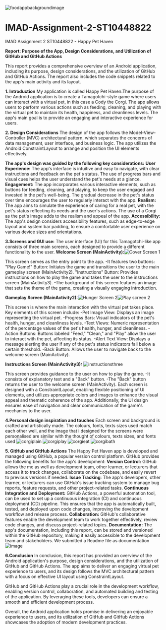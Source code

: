 ![foodappbackgroundimage](https://github.com/user-attachments/assets/9b095487-299e-4f3a-b1ec-2ef27c02bbbe)

# IMAD-Assignment-2-ST10448822
IMAD Assignment 2 ST10448822 - Happy Pet Haven

**Report: Purpose of the App, Design Considerations, and Utilization of GitHub and GitHub Actions**

This report provides a comprehensive overview of an Android application, including its purpose, design considerations, and the utilization of GitHub and GitHub Actions. The report also includes the code snippets related to the app's main activity and its layout.

**1. Introduction**
My application is called Happy Pet Haven.The purpose of the Android application is to create a Tamagotchi-style game where users can interact with a virtual pet, in this case a Cody the Corgi. The app allows users to perform various actions such as feeding, cleaning, and playing with the virtual pet to maintain its health, happiness, and cleanliness levels. The app's main goal is to provide an engaging and interactive experience for users.

**2. Design Considerations**
The design of the app follows the Model-View-Controller (MVC) architectural pattern, which separates the concerns of data management, user interface, and business logic. The app utilizes the Android ConstraintLayout to arrange and position the UI elements effectively.

**The app's design was guided by the following key considerations:**
**User Experience:** The app's interface is intuitive and easy to navigate, with clear instructions and feedback on the pet's status. The use of progress bars and visual cues helps the user understand the pet's needs at a glance.
**Engagement:** The app incorporates various interactive elements, such as buttons for feeding, cleaning, and playing, to keep the user engaged and invested in the pet's well-being. The gradual decrease in the pet's status over time encourages the user to regularly interact with the app.
**Realism:** The app aims to simulate the experience of caring for a real pet, with the pet's status reflecting its needs and the user's actions. The use of a Corgi as the pet's image adds to the realism and appeal of the app.
**Accessibility:** The app's design considers accessibility features, such as edge-to-edge layout and system bar padding, to ensure a comfortable user experience on various device sizes and orientations.

**3.Screens and GUI use:**
The user interface (UI) for this Tamagotchi-like app consists of three main screens, each designed to provide a different functionality to the user.
**Welcome Screen (MainActivity):**![Cover Screen 1](https://github.com/JorrynPanjasuran/Happy_Pet_Haven_2/assets/163964500/a74e7f57-ab8d-4143-9ea4-1bda090bc2ba)

This screen serves as the entry point to the app.
-It features two buttons:
"Play Game!" Button: Initiates the game and transitions the user to the main gameplay screen (MainActivity2).
"Instructions" Button: Provides instructions on how to play the game and takes the user to the instructions screen (MainActivity3).
-The background of this screen features an image that sets the theme of the game, creating a visually engaging introduction.

**Gameplay Screen (MainActivity2):**![Hunger Screen 2](https://github.com/JorrynPanjasuran/Happy_Pet_Haven_2/assets/163964500/4eba4398-37c9-496d-83be-85c64b31466a)![Play screen 2](https://github.com/JorrynPanjasuran/Happy_Pet_Haven_2/assets/163964500/b2b649d4-fe25-411a-afc8-476dd40a580e)


This screen is where the main interaction with the virtual pet takes place.
Key elements of this screen include:
-Pet Image View: Displays an image representing the virtual pet.
-Progress Bars: Visual indicators of the pet's health, hunger, and cleanliness levels.
-Text Views: Numeric representation of the percentage values of the pet's health, hunger, and cleanliness.
-Action Buttons: Buttons labeled "Feed," "Clean," and "Play" allow the user to interact with the pet, affecting its status.
-Alert Text View: Displays a message alerting the user if any of the pet's status indicators fall below a certain threshold.
-Back Button: Allows the user to navigate back to the welcome screen (MainActivity).

**Instructions Screen (MainActivity3):** ![instructionsthree](https://github.com/JorrynPanjasuran/Happy_Pet_Haven_2/assets/163964500/a39473ec-0122-4cb9-94f6-0a494b3c2a40)

This screen provides guidance to the user on how to play the game.
-It consists of explanatory text and a "Back" button.
-The "Back" button returns the user to the welcome screen (MainActivity).
Each screen is designed with a ConstraintLayout, enabling flexible positioning of UI elements, and utilizes appropriate colors and images to enhance the visual appeal and thematic coherence of the app. Additionally, the UI design ensures ease of navigation and clear communication of the game's mechanics to the user.

**4.Personal design inspiration and touches**
Each screen and background is crafted and artistically made. The colours, fonts, texts sizes used match each other well, and the image that i designed for the screens were personalised are similar with the thought of colours, texts sizes, and fonts used
![corgiplain](https://github.com/JorrynPanjasuran/Happy_Pet_Haven_2/assets/163964500/0d31cf22-ced4-4d39-a310-31c254855e75)
![corgiplay](https://github.com/JorrynPanjasuran/Happy_Pet_Haven_2/assets/163964500/f77a0734-2c67-4f1d-b432-0ed07066ecb4)
![corgieat](https://github.com/JorrynPanjasuran/Happy_Pet_Haven_2/assets/163964500/e9a645a4-bd9b-4a84-8442-9aee17c0c44c)
![corgibath](https://github.com/JorrynPanjasuran/Happy_Pet_Haven_2/assets/163964500/4d307063-6c6e-416d-8bab-13ffdb5cd054)



**5. GitHub and GitHub Actions**
The Happy Pet Haven app is developed and managed using GitHub, a popular version control platform. GitHub provides the following benefits for the app's development:
**Version Control:** GitHub allows the me as well as development team, other learner, or lecturers that access it to track changes, collaborate on the codebase, and easily revert to previous versions if needed.
**Issue Tracking**: The app's developers, other learner, or lecturers can use GitHub's issue tracking system to manage bug reports, feature requests, and other project-related tasks.
**Continuous Integration and Deployment:** GitHub Actions, a powerful automation tool, can be used to set up a continuous integration (CI) and continuous deployment (CD) pipeline. This ensures that the app is automatically built, tested, and deployed upon code changes, improving the development workflow and release process.
**Collaboration:** GitHub's collaborative features enable the development team to work together effectively, review code changes, and discuss project-related topics.
**Documentation:** The app's documentation, including this report, can be stored and versioned within the GitHub repository, making it easily accessible to the development team and stakeholders. We submitted a Readme file as documentation![image](https://github.com/JorrynPanjasuran/Happy_Pet_Haven_2/assets/163964500/34cb0821-ab34-4a59-a89e-f4d30bd81184)


**6.Conclusion**
In conclusion, this report has provided an overview of the Android application's purpose, design considerations, and the utilization of GitHub and GitHub Actions. 
The app aims to deliver an engaging virtual pet experience to users, and its design follows the MVC architectural pattern with a focus on effective UI layout using ConstraintLayout.

GitHub and GitHub Actions play a crucial role in the development workflow, enabling version control, collaboration, and automated building and testing of the application. By leveraging these tools, developers can ensure a smooth and efficient development process.

Overall, the Android application holds promise in delivering an enjoyable experience to users, and its utilization of GitHub and GitHub Actions showcases the adoption of modern development practices.
